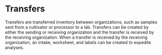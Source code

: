 # Transfers

Transfers are transferred inventory between organizations, such as samples sent from a cultivator or processor to a lab. Transfers can be created by either the sending or receiving organization and the transfer is received by the receiving organization. When a transfer is received by the receiving organization, an intake, worksheet, and labels can be created to expedite analyses.
